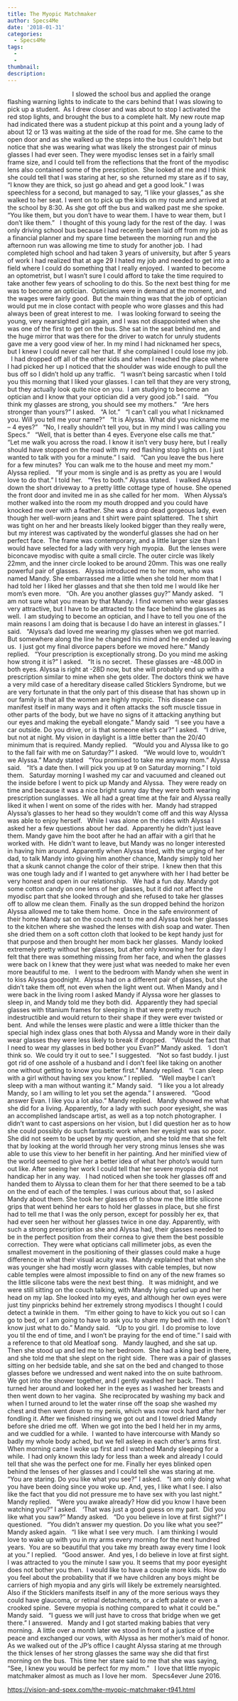 ```yaml
---
title: The Myopic Matchmaker
author: Specs4Me
date: '2018-01-31'
categories:
  - Specs4Me
tags:
  - 
  - 
thumbnail: 
description: 
---
```


                                    
I slowed the school bus and applied the orange flashing warning lights to indicate to the cars behind that I was slowing to pick up a student.  As I drew closer and was about to stop I activated the red stop lights, and brought the bus to a complete halt. My new route map had indicated there was a student pickup at this point and a young lady of about 12 or 13 was waiting at the side of the road for me. She came to the open door and as she walked up the steps into the bus I couldn’t help but notice that she was wearing what was likely the strongest pair of minus glasses I had ever seen. They were myodisc lenses set in a fairly small frame size, and I could tell from the reflections that the front of the myodisc lens also contained some of the prescription.  She looked at me and I think she could tell that I was staring at her, so she returned my stare as if to say, “I know they are thick, so just go ahead and get a good look.” I was speechless for a second, but managed to say, “I like your glasses,” as she walked to her seat. I went on to pick up the kids on my route and arrived at the school by 8:30. As she got off the bus and walked past me she spoke.
 
“You like them, but you don’t have to wear them. I have to wear them, but I don’t like them.”
 
I thought of this young lady for the rest of the day.  I was only driving school bus because I had recently been laid off from my job as a financial planner and my spare time between the morning run and the afternoon run was allowing me time to study for another job.  I had completed high school and had taken 3 years of university, but after 5 years of work I had realized that at age 29 I hated my job and needed to get into a field where I could do something that I really enjoyed.  I wanted to become an optometrist, but I wasn’t sure I could afford to take the time required to take another few years of schooling to do this. So the next best thing for me was to become an optician.  Opticians were in demand at the moment, and the wages were fairly good.  But the main thing was that the job of optician would put me in close contact with people who wore glasses and this had always been of great interest to me.
 
I was looking forward to seeing the young, very nearsighted girl again, and I was not disappointed when she was one of the first to get on the bus. She sat in the seat behind me, and the huge mirror that was there for the driver to watch for unruly students gave me a very good view of her. In my mind I had nicknamed her specs, but I knew I could never call her that. If she complained I could lose my job.
 
I had dropped off all of the other kids and when I reached the place where I had picked her up I noticed that the shoulder was wide enough to pull the bus off so I didn’t hold up any traffic.
 
“I wasn’t being sarcastic when I told you this morning that I liked your glasses. I can tell that they are very strong, but they actually look quite nice on you.  I am studying to become an optician and I know that your optician did a very good job.” I said.
 
“You think my glasses are strong, you should see my mothers.”
 
“Are hers stronger than yours?” I asked.
 
“A lot.”
 
“I can’t call you what I nicknamed you. Will you tell me your name?”
 
“It is Alyssa.  What did you nickname me – 4 eyes?”
 
“No, I really shouldn’t tell you, but in my mind I was calling you Specs.” 
 
“Well, that is better than 4 eyes. Everyone else calls me that.”
 
“Let me walk you across the road. I know it isn’t very busy here, but I really should have stopped on the road with my red flashing stop lights on. I just wanted to talk with you for a minute.” I said.
 
“Can you leave the bus here for a few minutes?  You can walk me to the house and meet my mom.” Alyssa replied.
 
“If your mom is single and is as pretty as you are I would love to do that.” I told her.
 
“Yes to both.” Alyssa stated.
 
I walked Alyssa down the short driveway to a pretty little cottage type of house. She opened the front door and invited me in as she called for her mom.
 
When Alyssa’s mother walked into the room my mouth dropped and you could have knocked me over with a feather. She was a drop dead gorgeous lady, even though her well-worn jeans and t shirt were paint splattered.  The t shirt was tight on her and her breasts likely looked bigger than they really were, but my interest was captivated by the wonderful glasses she had on her perfect face.  The frame was contemporary, and a little larger size than I would have selected for a lady with very high myopia.  But the lenses were biconcave myodisc with quite a small circle. The outer circle was likely 22mm, and the inner circle looked to be around 20mm. This was one really powerful pair of glasses.
 
Alyssa introduced me to her mom, who was named Mandy. She embarrassed me a little when she told her mom that I had told her I liked her glasses and that she then told me I would like her mom’s even more.
 
“Oh. Are you another glasses guy?” Mandy asked.
 
“I am not sure what you mean by that Mandy. I find women who wear glasses very attractive, but I have to be attracted to the face behind the glasses as well.  I am studying to become an optician, and I have to tell you one of the main reasons I am doing that is because I do have an interest in glasses.” I said.
 
“Alyssa’s dad loved me wearing my glasses when we got married.  But somewhere along the line he changed his mind and he ended up leaving us.  I just got my final divorce papers before we moved here.” Mandy replied.
 
“Your prescription is exceptionally strong. Do you mind me asking how strong it is?” I asked.
 
“It is no secret.  These glasses are -48.00D in both eyes. Alyssa is right at -28D now, but she will probably end up with a prescription similar to mine when she gets older. The doctors think we have a very mild case of a hereditary disease called Sticklers Syndrome, but we are very fortunate in that the only part of this disease that has shown up in our family is that all the women are highly myopic.  This disease can manifest itself in many ways and it often attacks the soft muscle tissue in other parts of the body, but we have no signs of it attacking anything but our eyes and making the eyeball elongate.” Mandy said
 
“I see you have a car outside. Do you drive, or is that someone else’s car?” I asked.
 
“I drive, but not at night. My vision in daylight is a little better than the 20/40 minimum that is required. Mandy replied.
 
“Would you and Alyssa like to go to the fall fair with me on Saturday?” I asked.
 
“We would love to, wouldn’t we Alyssa.” Mandy stated
 
“You promised to take me anyway mom.” Alyssa said.
 
“It’s a date then. I will pick you up at 9 on Saturday morning.” I told them.
 
Saturday morning I washed my car and vacuumed and cleaned out the inside before I went to pick up Mandy and Alyssa.  They were ready on time and because it was a nice bright sunny day they were both wearing prescription sunglasses.  We all had a great time at the fair and Alyssa really liked it when I went on some of the rides with her.  Mandy had strapped Alyssa’s glasses to her head so they wouldn’t come off and this way Alyssa was able to enjoy herself.
 
While I was alone on the rides with Alyssa I asked her a few questions about her dad.  Apparently he didn’t just leave them. Mandy gave him the boot after he had an affair with a girl that he worked with.  He didn’t want to leave, but Mandy was no longer interested in having him around. Apparently when Alyssa tried, with the urging of her dad, to talk Mandy into giving him another chance, Mandy simply told her that a skunk cannot change the color of their stripe.  I knew then that this was one tough lady and if I wanted to get anywhere with her I had better be very honest and open in our relationship.
 
We had a fun day. Mandy got some cotton candy on one lens of her glasses, but it did not affect the myodisc part that she looked through and she refused to take her glasses off to allow me clean them.  Finally as the sun dropped behind the horizon Alyssa allowed me to take them home.  Once in the safe environment of their home Mandy sat on the couch next to me and Alyssa took her glasses to the kitchen where she washed the lenses with dish soap and water. Then she dried them on a soft cotton cloth that looked to be kept handy just for that purpose and then brought her mom back her glasses.  Mandy looked extremely pretty without her glasses, but after only knowing her for a day I felt that there was something missing from her face, and when the glasses were back on I knew that they were just what was needed to make her even more beautiful to me.
 
I went to the bedroom with Mandy when she went in to kiss Alyssa goodnight.  Alyssa had on a different pair of glasses, but she didn’t take them off, not even when the light went out. When Mandy and I were back in the living room I asked Mandy if Alyssa wore her glasses to sleep in, and Mandy told me they both did.  Apparently they had special glasses with titanium frames for sleeping in that were pretty much indestructible and would return to their shape if they were ever twisted or bent.  And while the lenses were plastic and were a little thicker than the special high index glass ones that both Alyssa and Mandy wore in their daily wear glasses they were less likely to break if dropped.
 
“Would the fact that I need to wear my glasses in bed bother you Evan?” Mandy asked.
 
‘I don’t think so.  We could try it out to see.” I suggested.
 
“Not so fast buddy. I just got rid of one asshole of a husband and I don’t feel like taking on another one without getting to know you better first.” Mandy replied.
 
“I can sleep with a girl without having sex you know.” I replied.
 
“Well maybe I can’t sleep with a man without wanting it.” Mandy said.
 
“I like you a lot already Mandy, so I am willing to let you set the agenda.” I answered.
 
“Good answer Evan. I like you a lot also.” Mandy replied.
 
Mandy showed me what she did for a living. Apparently, for a lady with such poor eyesight, she was an accomplished landscape artist, as well as a top notch photographer.  I didn’t want to cast aspersions on her vision, but I did question her as to how she could possibly do such fantastic work when her eyesight was so poor. She did not seem to be upset by my question, and she told me that she felt that by looking at the world through her very strong minus lenses she was able to use this view to her benefit in her painting. And her minified view of the world seemed to give her a better idea of what her photo’s would turn out like. After seeing her work I could tell that her severe myopia did not handicap her in any way.
 
I had noticed when she took her glasses off and handed them to Alyssa to clean them for her that there seemed to be a tab on the end of each of the temples. I was curious about that, so I asked Mandy about them. She took her glasses off to show me the little silicone grips that went behind her ears to hold her glasses in place, but she first had to tell me that I was the only person, except for possibly her ex, that had ever seen her without her glasses twice in one day. Apparently, with such a strong prescription as she and Alyssa had, their glasses needed to be in the perfect position from their cornea to give them the best possible correction.  They were what opticians call millimeter jobs, as even the smallest movement in the positioning of their glasses could make a huge difference in what their visual acuity was.  Mandy explained that when she was younger she had mostly worn glasses with cable temples, but now cable temples were almost impossible to find on any of the new frames so the little silicone tabs were the next best thing.
 
It was midnight, and we were still sitting on the couch talking, with Mandy lying curled up and her head on my lap. She looked into my eyes, and although her own eyes were just tiny pinpricks behind her extremely strong myodiscs I thought I could detect a twinkle in them.
 
“I’m either going to have to kick you out so I can go to bed, or I am going to have to ask you to share my bed with me.  I don’t know just what to do.” Mandy said.
 
“Up to you girl.  I do promise to love you til the end of time, and I won’t be praying for the end of time.” I said with a reference to that old Meatloaf song.
 
Mandy laughed, and she sat up. Then she stood up and led me to her bedroom.  She had a king bed in there, and she told me that she slept on the right side.  There was a pair of glasses sitting on her bedside table, and she sat on the bed and changed to those glasses before we undressed and went naked into the on suite bathroom.  We got into the shower together, and I gently washed her back. Then I turned her around and looked her in the eyes as I washed her breasts and then went down to her vagina.  She reciprocated by washing my back and when I turned around to let the water rinse off the soap she washed my chest and then went down to my penis, which was now rock hard after her fondling it. After we finished rinsing we got out and I towel dried Mandy before she dried me off.  When we got into the bed I held her in my arms, and we cuddled for a while.  I wanted to have intercourse with Mandy so badly my whole body ached, but we fell asleep in each other’s arms first.
 
When morning came I woke up first and I watched Mandy sleeping for a while.  I had only known this lady for less than a week and already I could tell that she was the perfect one for me. Finally her eyes blinked open behind the lenses of her glasses and I could tell she was staring at me.
 
“You are staring. Do you like what you see?” I asked.
 
“I am only doing what you have been doing since you woke up. And, yes, I like what I see. I also like the fact that you did not pressure me to have sex with you last night.” Mandy replied.
 
“Were you awake already? How did you know I have been watching you?” I asked.
 
‘That was just a good guess on my part.  Did you like what you saw?” Mandy asked.
 
“Do you believe in love at first sight?” I questioned.
 
“You didn’t answer my question. Do you like what you see?” Mandy asked again.
 
“I like what I see very much.  I am thinking I would love to wake up with you in my arms every morning for the next hundred years.  You are so beautiful that you take my breath away every time I look at you.” I replied.
 
“Good answer.  And yes, I do believe in love at first sight. I was attracted to you the minute I saw you. It seems that my poor eyesight does not bother you then.  I would like to have a couple more kids. How do you feel about the probability that if we have children any boys might be carriers of high myopia and any girls will likely be extremely nearsighted.  Also if the Sticklers manifests itself in any of the more serious ways they could have glaucoma, or retinal detachments, or a cleft palate or even a crooked spine.  Severe myopia is nothing compared to what it could be.” Mandy said.
 
“I guess we will just have to cross that bridge when we get there.” I answered.
 
Mandy and I got started making babies that very morning.  A little over a month later we stood in front of a justice of the peace and exchanged our vows, with Alyssa as her mother’s maid of honor. As we walked out of the JP’s office I caught Alyssa staring at me through the thick lenses of her strong glasses the same way she did that first morning on the bus.  This time her stare said to me that she was saying, “See, I knew you would be perfect for my mom.”
 
I love that little myopic matchmaker almost as much as I love her mom.
 
Specs4ever
June 2016.

https://vision-and-spex.com/the-myopic-matchmaker-t941.html

